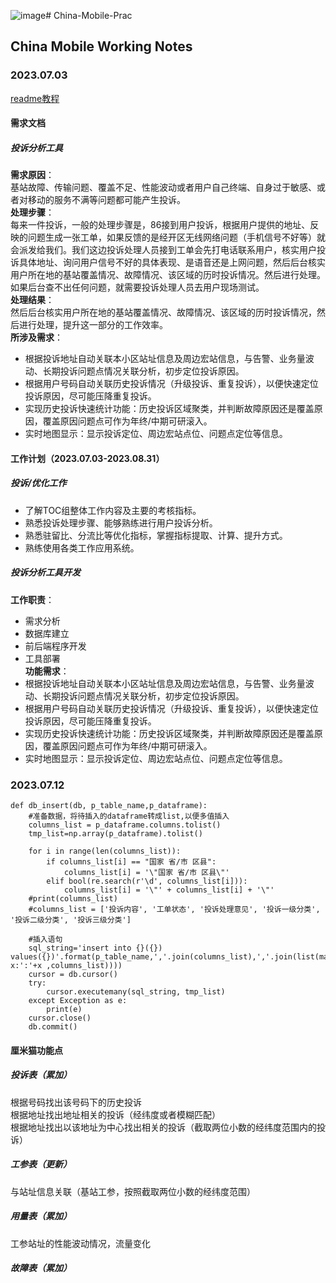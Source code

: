 ![image](https://github.com/ChenKaiWinter/China-Mobile-Prac/assets/102282713/24f0f496-9915-4695-a61d-e77c61255fe0)# China-Mobile-Prac
## China Mobile Working Notes
### 2023.07.03
[readme教程](https://blog.csdn.net/Strive_For_Future/article/details/120956016)  
#### 需求文档
##### 投诉分析工具<br>
**需求原因**：<br>
基站故障、传输问题、覆盖不足、性能波动或者用户自己终端、自身过于敏感、或者对移动的服务不满等问题都可能产生投诉。<br>
**处理步骤**：<br>
每来一件投诉，一般的处理步骤是，86接到用户投诉，根据用户提供的地址、反映的问题生成一张工单，如果反馈的是经开区无线网络问题（手机信号不好等）就会派发给我们。我们这边投诉处理人员接到工单会先打电话联系用户，核实用户投诉具体地址、询问用户信号不好的具体表现、是语音还是上网问题，然后后台核实用户所在地的基站覆盖情况、故障情况、该区域的历时投诉情况。然后进行处理。如果后台查不出任何问题，就需要投诉处理人员去用户现场测试。<br>
**处理结果**：<br>
然后后台核实用户所在地的基站覆盖情况、故障情况、该区域的历时投诉情况，然后进行处理，提升这一部分的工作效率。<br>
**所涉及需求**：<br>
* 根据投诉地址自动关联本小区站址信息及周边宏站信息，与告警、业务量波动、长期投诉问题点情况关联分析，初步定位投诉原因。<br>
* 根据用户号码自动关联历史投诉情况（升级投诉、重复投诉），以便快速定位投诉原因，尽可能压降重复投诉。<br>
* 实现历史投诉快速统计功能：历史投诉区域聚类，并判断故障原因还是覆盖原因，覆盖原因问题点可作为年终/中期可研滚入。<br>
* 实时地图显示：显示投诉定位、周边宏站点位、问题点定位等信息。
#### 工作计划（2023.07.03-2023.08.31）
##### 投诉/优化工作<br>
* 了解TOC组整体工作内容及主要的考核指标。<br>
* 熟悉投诉处理步骤、能够熟练进行用户投诉分析。<br>
* 熟悉驻留比、分流比等优化指标，掌握指标提取、计算、提升方式。<br>
* 熟练使用各类工作应用系统。<br>
##### 投诉分析工具开发<br>
**工作职责**：
* 需求分析<br>
* 数据库建立<br>
* 前后端程序开发<br>
* 工具部署<br>
**功能需求**：
* 根据投诉地址自动关联本小区站址信息及周边宏站信息，与告警、业务量波动、长期投诉问题点情况关联分析，初步定位投诉原因。<br>
* 根据用户号码自动关联历史投诉情况（升级投诉、重复投诉），以便快速定位投诉原因，尽可能压降重复投诉。<br>
* 实现历史投诉快速统计功能：历史投诉区域聚类，并判断故障原因还是覆盖原因，覆盖原因问题点可作为年终/中期可研滚入。<br>
* 实时地图显示：显示投诉定位、周边宏站点位、问题点定位等信息。<br>


### 2023.07.12
```
def db_insert(db, p_table_name,p_dataframe):
    #准备数据，将待插入的dataframe转成list,以便多值插入
    columns_list = p_dataframe.columns.tolist()
    tmp_list=np.array(p_dataframe).tolist()
    
    for i in range(len(columns_list)):
        if columns_list[i] == "国家 省/市 区县":
            columns_list[i] = '\"国家 省/市 区县\"'
        elif bool(re.search(r'\d', columns_list[i])):
            columns_list[i] = '\"' + columns_list[i] + '\"'
    #print(columns_list)
    #columns_list = ['投诉内容', '工单状态', '投诉处理意见', '投诉一级分类', '投诉二级分类', '投诉三级分类']
    
    #插入语句
    sql_string='insert into {}({}) values({})'.format(p_table_name,','.join(columns_list),','.join(list(map(lambda x:':'+x ,columns_list))))
    cursor = db.cursor()
    try:
        cursor.executemany(sql_string, tmp_list)
    except Exception as e:
        print(e)
    cursor.close()
    db.commit()
```
#### 厘米猫功能点<br>
##### 投诉表（累加）<br>
根据号码找出该号码下的历史投诉<br>
根据地址找出地址相关的投诉（经纬度或者模糊匹配）<br>
根据地址找出以该地址为中心找出相关的投诉（截取两位小数的经纬度范围内的投诉）<br>
##### 工参表（更新）<br>
与站址信息关联（基站工参，按照截取两位小数的经纬度范围）<br>
##### 用量表（累加）<br>
工参站址的性能波动情况，流量变化<br>
##### 故障表（累加）<br>
